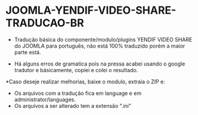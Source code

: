# JOOMLA-YENDIF-VIDEO-SHARE-TRADUCAO-BR

* Tradução básica do componente/modulo/plugins YENDIF VIDEO SHARE do JOOMLA para português, não está 100% traduzido porém a maior parte está.

* Há alguns erros de gramatica pois na pressa acabei usando o google tradutor e básicamente, copiei e colei o resultado.

*Caso deseje realizar melhorias, baixe o modulo, extraia o ZIP e:
- Os arquivos com a tradução fica em language e em administrator/languages.
- Os arquivos a ser alterado tem a extensão ".ini"
